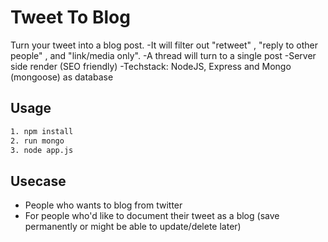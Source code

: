 # Tweet To Blog

Turn your tweet into a blog post. 
-It will filter out "retweet" , "reply to other people" , and "link/media only". 
-A thread will turn to a single post
-Server side render (SEO friendly)
-Techstack: NodeJS, Express and Mongo (mongoose) as database

## Usage

```bash
1. npm install
2. run mongo
3. node app.js
```

## Usecase

- People who wants to blog from twitter
- For people who'd like to document their tweet as a blog (save permanently or might be able to update/delete later)
